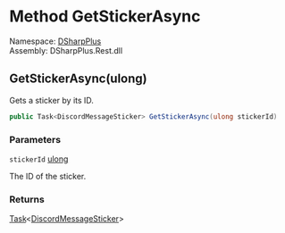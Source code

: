 # Method GetStickerAsync

Namespace: [DSharpPlus](DSharpPlus.md)  
Assembly: DSharpPlus.Rest.dll

## <a id="DSharpPlus_DiscordRestClient_GetStickerAsync_System_UInt64_"></a>GetStickerAsync\(ulong\)

Gets a sticker by its ID.

```csharp
public Task<DiscordMessageSticker> GetStickerAsync(ulong stickerId)
```

### Parameters

`stickerId` [ulong](https://learn.microsoft.com/dotnet/api/system.uint64)

The ID of the sticker.

### Returns

[Task](https://learn.microsoft.com/dotnet/api/system.threading.tasks.task\-1)<[DiscordMessageSticker](DSharpPlus.Entities.DiscordMessageSticker.md)\>


